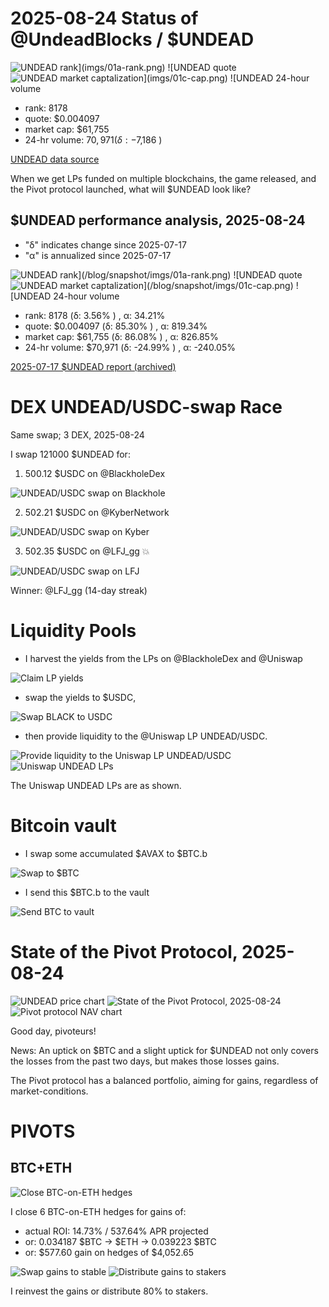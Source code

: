 # 2025-08-24 Status of @UndeadBlocks / $UNDEAD 

![$UNDEAD rank](imgs/01a-rank.png) 
![$UNDEAD quote](imgs/01b-quote.png) 
![$UNDEAD market captalization](imgs/01c-cap.png) 
![$UNDEAD 24-hour volume](imgs/01d-vol.png) 

* rank: 8178 
* quote: $0.004097 
* market cap: $61,755 
* 24-hr volume: $70,971 (δ: -$7,186 ) 


[UNDEAD data source](https://www.coingecko.com/en/coins/undead-blocks) 



When we get LPs funded on multiple blockchains, the game released, and the Pivot protocol launched, what will $UNDEAD look like? 

## $UNDEAD performance analysis, 2025-08-24 

* "δ" indicates change since 2025-07-17 
* "α" is annualized since 2025-07-17 

![$UNDEAD rank](/blog/snapshot/imgs/01a-rank.png) 
![$UNDEAD quote](/blog/snapshot/imgs/01b-quote.png) 
![$UNDEAD market captalization](/blog/snapshot/imgs/01c-cap.png) 
![$UNDEAD 24-hour volume](/blog/snapshot/imgs/01d-vol.png) 

* rank: 8178 (δ: 3.56% ) , α: 34.21% 
* quote: $0.004097 (δ: 85.30% ) , α: 819.34% 
* market cap: $61,755 (δ: 86.08% ) , α: 826.85% 
* 24-hr volume: $70,971 (δ: -24.99% ) , α: -240.05% 

[2025-07-17 $UNDEAD report (archived)](https://github.com/pivoteur/biz/tree/main/blog/snapshot) 
# DEX UNDEAD/USDC-swap Race 

Same swap; 3 DEX, 2025-08-24 

I swap 121000 $UNDEAD for: 

1. 500.12 $USDC on @BlackholeDex 

![UNDEAD/USDC swap on Blackhole](imgs/02a-blackhole.png) 

2. 502.21 $USDC on @KyberNetwork 

![UNDEAD/USDC swap on Kyber](imgs/02b-kyber.png) 

3. 502.35 $USDC on @LFJ_gg 💥 

![UNDEAD/USDC swap on LFJ](imgs/02c-lfj.png) 

Winner: @LFJ_gg (14-day streak) 
# Liquidity Pools 

* I harvest the yields from the LPs on @BlackholeDex and @Uniswap 

![Claim LP yields](imgs/03a-claim.png) 

* swap the yields to $USDC, 

![Swap BLACK to USDC](imgs/03b-swap.png) 

* then provide liquidity to the @Uniswap LP UNDEAD/USDC. 

![Provide liquidity to the Uniswap LP UNDEAD/USDC](imgs/03c-provide.png) 
![Uniswap UNDEAD LPs](imgs/03d-lps.png) 

The Uniswap UNDEAD LPs are as shown. 
# Bitcoin vault 

* I swap some accumulated $AVAX to $BTC.b 

![Swap to $BTC](imgs/04a-swap.png) 

* I send this $BTC.b to the vault 

![Send BTC to vault](imgs/04b-xfer.png) 
# State of the Pivot Protocol, 2025-08-24 

![UNDEAD price chart](imgs/05a-undead.png) 
![State of the Pivot Protocol, 2025-08-24](imgs/05b-assets.png) 
![Pivot protocol NAV chart](imgs/05c-nav.png) 


Good day, pivoteurs! 

News: An uptick on $BTC and a slight uptick for $UNDEAD not only covers the losses from the past two days, but makes those losses gains. 

The Pivot protocol has a balanced portfolio, aiming for gains, regardless of market-conditions. 


# PIVOTS 

## BTC+ETH 

![Close BTC-on-ETH hedges](imgs/06a-close-btc-on-eth-hedge.png) 

I close 6 BTC-on-ETH hedges for gains of: 


* actual ROI: 14.73% / 537.64% APR projected 
* or: 0.034187 $BTC -> $ETH -> 0.039223 $BTC 
* or: $577.60 gain on hedges of $4,052.65 

![Swap gains to stable](imgs/06b-swap-gains-to-stable.png) 
![Distribute gains to stakers](imgs/06c-dist-gains.png) 

I reinvest the gains or distribute 80% to stakers. 

